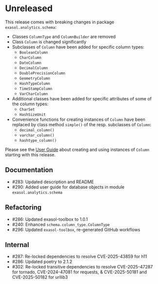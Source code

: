 # Unreleased

This release comes with breaking changes in package `exasol.analytics.schema`:
* Classes `ColumnType` and `ColumnBuilder` are removed
* Class `Column` is changed significantly
* Subclasses of `Column` have been added for specific column types:
  * `BooleanColumn`
  * `CharColumn`
  * `DateColumn`
  * `DecimalColumn`
  * `DoublePrecisionColumn`
  * `GeometryColumn`
  * `HashTypeColumn`
  * `TimeStampColumn`
  * `VarCharColumn`
* Additional classes have been added for specific attributes of some of the column types:
  * `CharSet`
  * `HashSizeUnit`
* Convenience functions for creating instances of `Column` have been replaced by class method `simple()` of the resp. subclasses of `Column`:
  * `decimal_column()`
  * `varchar_column()`
  * `hashtype_column()`


Please see the [User Guide](http://github.com/exasol/advanced-analytics-framework/blob/main/doc/user_guide/database_objects.md) about creating and using instances of `Column` starting with this release.

## Documentation

* #283: Updated description and README
* #290: Added user guide for database objects in module `exasol.analytics.schema`

## Refactoring

* #286: Updated exasol-toolbox to 1.0.1
* #240: Enhanced `schema.column_type.ColumnType`
* #296: Updated `exasol-toolbox`, re-generated GitHub workflows

## Internal

* #287: Re-locked dependencies to resolve CVE-2025-43859 for h11
* #286: Updated poetry to 2.1.2
* #302: Re-locked transitive dependencies to resolve CVE-2025-47287 for tornado, CVE-2024-47081 for requests, & CVE-2025-50181 and CVE-2025-50182 for urllib3
